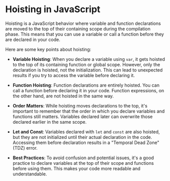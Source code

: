 # Hoisting in JavaScript

Hoisting is a JavaScript behavior where variable and function declarations are moved to the top of their containing scope during the compilation phase. This means that you can use a variable or call a function before they are declared in your code.

Here are some key points about hoisting:

- **Variable Hoisting**: When you declare a variable using `var`, it gets hoisted to the top of its containing function or global scope. However, only the declaration is hoisted, not the initialization. This can lead to unexpected results if you try to access the variable before declaring it.

- **Function Hoisting**: Function declarations are entirely hoisted. You can call a function before declaring it in your code. Function expressions, on the other hand, are not hoisted in the same way.

- **Order Matters**: While hoisting moves declarations to the top, it's important to remember that the order in which you declare variables and functions still matters. Variables declared later can overwrite those declared earlier in the same scope.

- **Let and Const**: Variables declared with `let` and `const` are also hoisted, but they are not initialized until their actual declaration in the code. Accessing them before declaration results in a "Temporal Dead Zone" (TDZ) error.

- **Best Practices**: To avoid confusion and potential issues, it's a good practice to declare variables at the top of their scope and functions before using them. This makes your code more readable and understandable.

